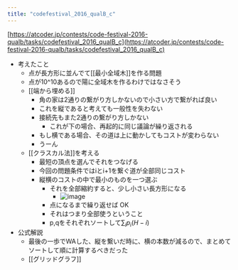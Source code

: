 ```yaml
---
title: "codefestival_2016_qualB_c"
---
```


[https://atcoder.jp/contests/code-festival-2016-qualb/tasks/codefestival_2016_qualB_c](https://atcoder.jp/contests/code-festival-2016-qualb/tasks/codefestival_2016_qualB_c)

- 考えたこと
    - 点が長方形に並んでて[[最小全域木]]を作る問題
    - 点が10^10あるので陽に全域木を作るわけではなさそう
    - [[端から埋める]]
        - 角の家は2通りの繋がり方しかないので小さい方で繋がれば良い
        - これを縦であると考えても一般性を失わない
        - 接続先もまた2通りの繋がり方しかない
            - これが下の場合、再起的に同じ議論が繰り返される
        - もし横である場合、その道は上に動かしてもコストが変わらない
        - うーん
    - [[クラスカル法]]を考える
        - 最短の頂点を選んでそれをつなげる
        - 今回の問題条件ではiとi+1を繋ぐ道が全部同じコスト
        - 縦横のコストの中で最小のものを一つ選ぶ
            - それを全部縮約すると、少し小さい長方形になる
                - ![image](https://gyazo.com/2916eb83214b0fd8a81a9816918f646a/thumb/1000)
            - 点になるまで繰り返せば OK
            - それはつまり全部使うということ
            - p,qをそれぞれソートして$\sum_i p_i (H-i)$
- 公式解説
    - 最後の一歩でWAした、縦を繋いだ時に、横の本数が減るので、まとめてソートして順に計算するべきだった
    - [[グリッドグラフ]]

